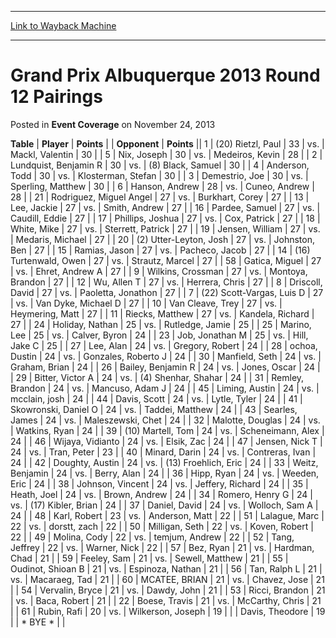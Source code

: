 
---
[Link to Wayback Machine](https://web.archive.org/web/20210622010557/https://magic.wizards.com/en/articles/archive/event-coverage/grand-prix-albuquerque-2013-round-12-pairings-2013-11-24)

[_metadata_:description]:- "TablePlayerPoints OpponentPoints 1(20) Rietzl, Paul 33vs.Mackl, Valentin 30 5Nix, Joseph 30vs.Medeiros, Kevin 28 2Lundquist, Benjamin R 30vs.(8) Black, Samuel 30 4Anderson, Todd 30vs.Klosterman, Stefan 30 3Demestrio, Joe 30vs.Sperling, Matthew 30 6Hanson, Andrew 28vs.Cuneo, Andrew 28 21Rodriguez, Miguel Angel 27vs.Burkhart, Corey 27 13Lee, Jackie 27vs.Smith, Andrew 27"
[_metadata_:generator]:- "Drupal 7 (http://drupal.org)"
[_metadata_:node]:- "437356"
[_metadata_:publish_date]:- "2013-11-24"
[_metadata_:source]:- "div-main-content"
[_metadata_:title]:- "Grand Prix Albuquerque 2013 Round 12 Pairings"
[_metadata_:wayback_capture_timestamp]:- "2021-06-22 01:05:57"
[_metadata_:wayback_raw_url]:- "https://web.archive.org/web/20210622010557id_/https://magic.wizards.com/en/articles/archive/event-coverage/grand-prix-albuquerque-2013-round-12-pairings-2013-11-24"
[_metadata_:wayback_url]:- "https://magic.wizards.com/en/articles/archive/event-coverage/grand-prix-albuquerque-2013-round-12-pairings-2013-11-24"
---


Grand Prix Albuquerque 2013 Round 12 Pairings
=============================================



 Posted in **Event Coverage**
 on November 24, 2013 












 **Table** | **Player** | **Points** |  | **Opponent** | **Points** ||  1 | (20) Rietzl, Paul |  33 | vs. | Mackl, Valentin |  30 |
|  5 | Nix, Joseph |  30 | vs. | Medeiros, Kevin |  28 |
|  2 | Lundquist, Benjamin R |  30 | vs. | (8) Black, Samuel |  30 |
|  4 | Anderson, Todd |  30 | vs. | Klosterman, Stefan |  30 |
|  3 | Demestrio, Joe |  30 | vs. | Sperling, Matthew |  30 |
|  6 | Hanson, Andrew |  28 | vs. | Cuneo, Andrew |  28 |
|  21 | Rodriguez, Miguel Angel |  27 | vs. | Burkhart, Corey |  27 |
|  13 | Lee, Jackie |  27 | vs. | Smith, Andrew |  27 |
|  16 | Pardee, Samuel |  27 | vs. | Caudill, Eddie |  27 |
|  17 | Phillips, Joshua |  27 | vs. | Cox, Patrick |  27 |
|  18 | White, Mike |  27 | vs. | Sterrett, Patrick |  27 |
|  19 | Jensen, William |  27 | vs. | Medaris, Michael |  27 |
|  20 | (2) Utter-Leyton, Josh |  27 | vs. | Johnston, Ben |  27 |
|  15 | Ramias, Jason |  27 | vs. | Pacheco, Jacob |  27 |
|  14 | (16) Turtenwald, Owen |  27 | vs. | Strautz, Marcel |  27 |
|  58 | Gatica, Miguel |  27 | vs. | Ehret, Andrew A |  27 |
|  9 | Wilkins, Crossman |  27 | vs. | Montoya, Brandon |  27 |
|  12 | Wu, Allen T |  27 | vs. | Herrera, Chris |  27 |
|  8 | Driscoll, David |  27 | vs. | Paoletta, Jonathon |  27 |
|  7 | (22) Scott-Vargas, Luis D |  27 | vs. | Van Dyke, Michael D |  27 |
|  10 | Van Cleave, Trey |  27 | vs. | Heymering, Matt |  27 |
|  11 | Riecks, Matthew |  27 | vs. | Kandela, Richard |  27 |
|  24 | Holiday, Nathan |  25 | vs. | Rutledge, Jamie |  25 |
|  25 | Marino, Lee |  25 | vs. | Calver, Byron |  24 |
|  23 | Job, Jonathan M |  25 | vs. | Hill, Jake C |  25 |
|  27 | Lee, Alan |  24 | vs. | Gregory, Robert |  24 |
|  28 | ochoa, Dustin |  24 | vs. | Gonzales, Roberto J |  24 |
|  30 | Manfield, Seth |  24 | vs. | Graham, Brian |  24 |
|  26 | Bailey, Benjamin R |  24 | vs. | Jones, Oscar |  24 |
|  29 | Bitter, Victor A |  24 | vs. | (4) Shenhar, Shahar |  24 |
|  31 | Remley, Brandon |  24 | vs. | Mancuso, Adam J |  24 |
|  45 | Liming, Austin |  24 | vs. | mcclain, josh |  24 |
|  44 | Davis, Scott |  24 | vs. | Lytle, Tyler |  24 |
|  41 | Skowronski, Daniel O |  24 | vs. | Taddei, Matthew |  24 |
|  43 | Searles, James |  24 | vs. | Maleszewski, Chet |  24 |
|  32 | Malotte, Douglas |  24 | vs. | Watkins, Ryan |  24 |
|  39 | (10) Martell, Tom |  24 | vs. | Scheneimann, Alex |  24 |
|  46 | Wijaya, Vidianto |  24 | vs. | Elsik, Zac |  24 |
|  47 | Jensen, Nick T |  24 | vs. | Tran, Peter |  23 |
|  40 | Minard, Darin |  24 | vs. | Contreras, Ivan |  24 |
|  42 | Doughty, Austin |  24 | vs. | (13) Froehlich, Eric |  24 |
|  33 | Weitz, Benjamin |  24 | vs. | Berry, Alan |  24 |
|  36 | Hipp, Ryan |  24 | vs. | Weeden, Eric |  24 |
|  38 | Johnson, Vincent |  24 | vs. | Jeffery, Richard |  24 |
|  35 | Heath, Joel |  24 | vs. | Brown, Andrew |  24 |
|  34 | Romero, Henry G |  24 | vs. | (17) Kibler, Brian |  24 |
|  37 | Daniel, David |  24 | vs. | Wolloch, Sam A |  24 |
|  48 | Karl, Robert |  23 | vs. | Anderson, Matt |  22 |
|  51 | Lalague, Marc |  22 | vs. | dorstt, zach |  22 |
|  50 | Milligan, Seth |  22 | vs. | Koven, Robert |  22 |
|  49 | Molina, Cody |  22 | vs. | temjum, Andrew |  22 |
|  52 | Tang, Jeffrey |  22 | vs. | Warner, Nick |  22 |
|  57 | Bez, Ryan |  21 | vs. | Hardman, Chad |  21 |
|  59 | Feeley, Sam |  21 | vs. | Sewell, Matthew |  21 |
|  55 | Oudinot, Shioan B |  21 | vs. | Espinoza, Nathan |  21 |
|  56 | Tan, Ralph L |  21 | vs. | Macaraeg, Tad |  21 |
|  60 | MCATEE, BRIAN |  21 | vs. | Chavez, Jose |  21 |
|  54 | Vervalin, Bryce |  21 | vs. | Dawdy, John |  21 |
|  53 | Ricci, Brandon |  21 | vs. | Baca, Robert |  21 |
|  22 | Boese, Travis |  21 | vs. | McCarthy, Chris |  21 |
|  61 | Rubin, Rafi |  20 | vs. | Wilkerson, Joseph |  19 |
|  | Davis, Theodore |  19 |  | \* BYE \* |  |







